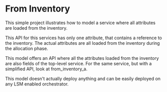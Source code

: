 # From Inventory

This simple project illustrates how to model a service where all attributes are loaded from the inventory.

This API for this services has only one attribute, that contains a reference to the inventory.
The actual attributes are all loaded from the inventory during the allocation phase.

This model offers an API where all the attributes loaded from the inventory are also fields of the top-level service.
For the same service, but with a simplified API, look at from_inventory_a.

This model doesn't actually deploy anything and can be easily deployed on any LSM enabled orchestrator.
